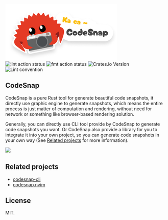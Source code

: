 <img width="350" src="/doc/logo.png" />

<div>
  <img src="https://img.shields.io/github/actions/workflow/status/mistricky/CodeSnap/lint.yml?style=flat&label=Lint" alt="lint action status" />
  <img src="https://img.shields.io/github/actions/workflow/status/mistricky/CodeSnap/lint.yml?style=flat&label=Code style" alt="fmt action status" />
  <img alt="Crates.io Version" src="https://img.shields.io/crates/v/CodeSnap?logo=rust&color=%232ecc71">
  <img alt="Lint convention" src="https://img.shields.io/badge/wizardoc--commit--convention-%233498db?style=flat&logo=lintcode&logoColor=white&link=https%3A%2F%2Fgithub.com%2Fwizardoc%2Fcommitlint-wizardoc">
</div>


## CodeSnap
CodeSnap is a pure Rust tool for generate beautiful code snapshots, it directly use graphic engine to generate snapshots, which means the entire process is just matter of computation and rendering, without need for network or something like browser-based rendering solution.

Generally, you can directly use CLI tool provide by CodeSnap to generate code snapshots you want. Or CodeSnap also provide a library for you to integrate it into your own project, so you can generate code snapshots in your own way (See [Related projects](#) for more information).

<img src="https://github.com/user-attachments/assets/b8c9490f-ce17-4881-9d36-72e9c17bf34b" width="580px" />


## Related projects
- [codesnap-cli]()
- [codesnap.nvim]()


## License
MIT.
